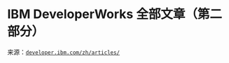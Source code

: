 # IBM DeveloperWorks 全部文章（第二部分）

来源：[`developer.ibm.com/zh/articles/`](https://developer.ibm.com/zh/articles/)